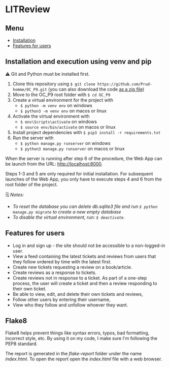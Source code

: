 # LITReview

## Menu

* [Installation](#installation-and-execution-using-venv-and-pip)
* [Features for users](#features-for-users)

## Installation and execution using venv and pip

⚠️ Git and Python must be installed first.

1. Clone this repository using `$ git clone https://github.com/Prud-homme/OC_P9.git` (you can also download the code [as a zip file](https://github.com/Prud-homme/OC_P9/archive/refs/heads/main.zip))
2. Move to the OC_P9 root folder with `$ cd OC_P9`
3. Create a virtual environment for the project with 
    * `$ python -m venv env` on windows
    * `$ python3 -m venv env` on macos or linux
4. Activate the virtual environment with 
    * `$ env\Scripts\activate` on windows
    * `$ source env/bin/activate` on macos or linux
5. Install project dependencies with `$ pip3 install -r requirements.txt`
6. Run the server with
    * `$ python manage.py runserver` on windows
    * `$ python3 manage.py runserver` on macos or linux

When the server is running after step 6 of the procedure, the Web App can be launch from the URL: [http://localhost:8000](http://localhost:8000 "LitReview Web App").

Steps 1-3 and 5 are only required for initial installation. For subsequent launches of the Web App, you only have to execute steps 4 and 6 from the root folder of the project.

🗒️ *Notes:*

* *To reset the database you can delete db.sqlite3 file and run `$ python manage.py migrate` to create a new empty database*
* *To disable the virtual environment, run: `$ deactivate`.*


## Features for users

* Log in and sign up - the site should not be accessible to a non-logged-in user.
* View a feed containing the latest tickets and reviews from users that they follow ordered by time with the latest first.
* Create new tickets requesting a review on a book/article.
* Create reviews as a response to tickets.
* Create reviews not in response to a ticket.  As part of a one-step process, the user will create a ticket and then a review responding to their own ticket.
* Be able to view, edit, and delete their own tickets and reviews,
* Follow other users by entering their username,
* View who they follow and unfollow whoever they want. 

## Flake8

Flake8 helps prevent things like syntax errors, typos, bad formatting, incorrect style, etc.
By using it on my code, I make sure I'm following the PEP8 standard.

The report is generated in the *flake-report* folder under the name *index.html*. To open the report open the *index.html* file with a web browser.